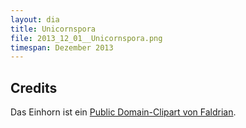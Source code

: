 ```yaml
---
layout: dia
title: Unicornspora
file: 2013_12_01__Unicornspora.png
timespan: Dezember 2013
---
```


## Credits

Das Einhorn ist ein [Public Domain-Clipart von Faldrian](https://web.archive.org/web/20140306094309/http://openclipart.org:80/detail/188567/white-unicorn-by-faldrian-188567).

